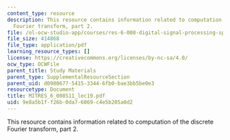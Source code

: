 ```yaml
---
content_type: resource
description: This resource contains information related to computation of the discrete
  Fourier transform, part 2.
file: /ol-ocw-studio-app/courses/res-6-008-digital-signal-processing-spring-2011/9e8a5b1ff26b0da76069c4e5b205a0d2_MITRES_6_008S11_lec19.pdf
file_size: 414868
file_type: application/pdf
learning_resource_types: []
license: https://creativecommons.org/licenses/by-nc-sa/4.0/
ocw_type: OCWFile
parent_title: Study Materials
parent_type: SupplementalResourceSection
parent_uid: d0980677-5415-3344-6fb0-bae3bb5be0e3
resourcetype: Document
title: MITRES_6_008S11_lec19.pdf
uid: 9e8a5b1f-f26b-0da7-6069-c4e5b205a0d2
---
```

This resource contains information related to computation of the discrete Fourier transform, part 2.